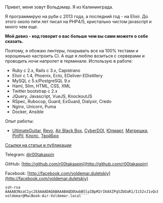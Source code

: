 Привет, меня зовут Вольдэмар. <!-- правда, по паспорту --> Я из Калининграда.

Я программирую на руби с 2013 года, а последний год - на Elixir. До этого около пяти лет писал на PHP4/5, кристально чистом javascript и много чем еще. 

**Мой девиз - код говорит о вас больше чем вы cами можете о себе сказать.**

Поэтому, я обожаю линтеры, покрывать все на 100% тестами и хорошенько настроить CI. А еще я люблю возиться с серверами и проводить ночи напролет в терминале.
Использую в работе:

* Ruby c 2.x, Rails c 3.x, Capistrano 
* Elixir с 1.4, Phoenix, Ecto, EDeliver-EDistillery
* MySQL c 5.x/PostgreSQL 9.x
* Haml, Slim, HTML, CSS, XML
* Twitter bootstrap с 2.x
* JQuery, Javascript, VueJS, KnockoutJS
* RSpec, Rubocop, Guard, ExGuard, Dialyxir, Credo
* Nginx, Unicorn, Puma
* Docker, Ansible

Опыт работы: 
* [UltimateGuitar](https://www.ultimate-guitar.com/), [Revo](https://revo.ru/), [Air Black Box](https://www.airblackbox.com/), [CyberDOI](https://cyberdoi.ru/), [Юлмарт](https://www.ulmart.ru/), [Матрешка](https://ma3ka.com/), [PinPil](https://pinpil.ru/), [Клопс](http://klops.ru/), [ТвойБро](http://tvoybro.com)

[Ссылки на статьи и публикации](http://voldemar.name/REFS)

Telegram: [@r00takaspin](https://t.me/r00takaspin)

GitHub: [http://github.com/r00takaspin](http://github.com/r00takaspin)

Facebook: [http://facebook.com/voldemar.duletskiy](http://facebook.com/voldemar.duletskiy)

```
ssh-rsa AAAAB3NzaC1yc2EAAAADAQABAAABAQDDUwbBSlpIBpM2rI6AXZPq5ZbDaR1/Ii52vJ1vQcEg92EtnIC5pYu/i3GrAfxvUwein6UsRaniipj1klA8elm84ZQql33MOmNFcwol8Y74epP8bT80HxThZPdW9mP+NmTTTYctGGyHugZo6eS1iCU1O8L57ckobZNW4xGCJ3PCv0I5LP8p5JQfydTPPQaqkJ2BYaf0f5jRLxvGJ9v10j3MEeTHU0Vy6fQG6wfcNwDP8zMhBrlabGmbrkoU+AUTOP0sSIwvkNGSddi4UB/oy/tOuvFXNPSbPpcVcNd7GXB4B0Rc+sJy+EGIwndyFYeuhBMpOvqBgL0RveZURAPLMRjv voldemar@MacBook-Air-Voldemar.local```


